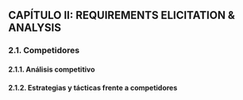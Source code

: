 ## CAPÍTULO II: REQUIREMENTS ELICITATION & ANALYSIS

### 2.1. Competidores
#### 2.1.1. Análisis competitivo
#### 2.1.2. Estrategias y tácticas frente a competidores
